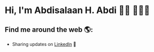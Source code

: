 # Hi, I'm Abdisalaan H. Abdi 👋🏾 👩🏾‍💻


## Find me around the web 🌎: 


- Sharing updates on <a href="www.linkedin.com/in/abdisalaan-hussein-abdi-34057436b">LinkedIn</a> 💼
